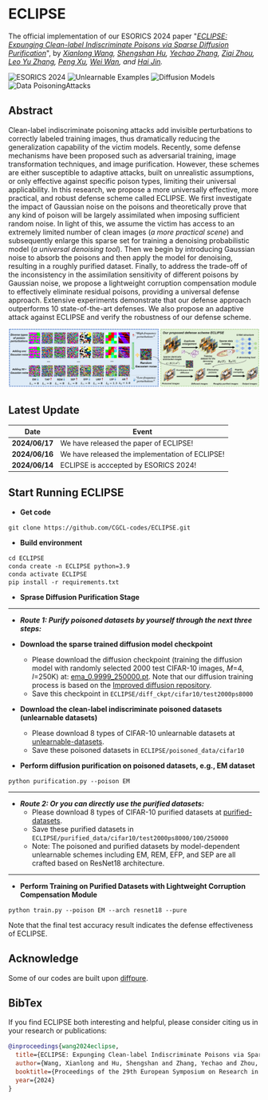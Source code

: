 # ECLIPSE
The official implementation of our ESORICS 2024 paper "*[ECLIPSE: Expunging Clean-label Indiscriminate Poisons via Sparse Diffusion Purification](https://github.com/wxldragon/wxldragon.github.io/blob/master/publications/ESORICS_24_ECLIPSE_paper.pdf)*", by *[Xianlong Wang](https://wxldragon.github.io/), [Shengshan Hu](http://trustai.cse.hust.edu.cn/index.htm), [Yechao Zhang](https://scholar.google.com.hk/citations?user=6DN1wxkAAAAJ&hl=zh-CN&oi=ao), [Ziqi Zhou](https://zhou-zi7.github.io/), [Leo Yu Zhang](https://experts.griffith.edu.au/41503-leo-zhang), [Peng Xu](https://faculty.hust.edu.cn/xupeng1/zh_CN/index.htm), [Wei Wan](https://scholar.google.com.hk/citations?user=UU79U-MAAAAJ&hl=zh-CN&oi=ao), and [Hai Jin](https://scholar.google.com.hk/citations?user=o02W0aEAAAAJ&hl=zh-CN&oi=ao).*

![ESORICS 2024](https://img.shields.io/badge/ESORICS-2024-blue.svg?style=plastic) 
![Unlearnable Examples](https://img.shields.io/badge/Unlearnable-Examples-yellow.svg?style=plastic)
![Diffusion Models](https://img.shields.io/badge/Diffusion-Models-orange.svg?style=plastic)
![Data PoisoningAttacks](https://img.shields.io/badge/Data-PoisoningAttacks-green.svg?style=plastic)


## Abstract
Clean-label indiscriminate poisoning attacks add invisible perturbations to correctly labeled training images, thus dramatically reducing the generalization capability of the victim models. Recently, some defense mechanisms have been proposed such as adversarial training, image transformation techniques, and image purification. However, these schemes are either susceptible to adaptive attacks, built on unrealistic assumptions, or only effective against specific poison types, limiting their universal applicability. 
In this research, we propose a more universally effective, more practical, and robust defense scheme called ECLIPSE. We first investigate the impact of Gaussian noise on the poisons and theoretically prove that any kind of poison will be largely assimilated when imposing sufficient random noise. In light of this, we assume the victim has access to an extremely limited number of clean images (_a more practical scene_) and subsequently enlarge this sparse set for training a denoising probabilistic model (_a universal denoising tool_). Then we begin by introducing Gaussian noise to absorb the poisons and then apply the model for denoising, resulting in a roughly purified dataset. Finally, to address the trade-off of the inconsistency in the assimilation sensitivity of different poisons by Gaussian noise, we propose a lightweight corruption  compensation module to effectively eliminate residual poisons, providing a universal defense approach. Extensive experiments demonstrate that our defense approach outperforms 10 state-of-the-art defenses. We also propose an adaptive attack against ECLIPSE and verify the robustness of our defense scheme. 

<p align="center">
  <img src="ECLIPSE.png" width="700"/>
</p>


## Latest Update
| Date       | Event    |
|------------|----------|
| **2024/06/17** | We have released the paper of ECLIPSE!  |
| **2024/06/16** | We have released the implementation of ECLIPSE!  |
| **2024/06/14** | ECLIPSE is acccepted by ESORICS 2024!  |


## Start Running ECLIPSE
- **Get code**
```shell 
git clone https://github.com/CGCL-codes/ECLIPSE.git
```


- **Build environment**
```shell
cd ECLIPSE
conda create -n ECLIPSE python=3.9
conda activate ECLIPSE
pip install -r requirements.txt
```

- **Sprase Diffusion Purification Stage**
**********************************************************************************************
- **_Route 1: Purify poisoned datasets by yourself through the next three steps:_**

- **Download the sparse trained diffusion model checkpoint**
  - Please download the diffusion checkpoint (training the diffusion model with randomly selected 2000 test CIFAR-10 images, _M_=4, _I_=250K) at: [ema_0.9999_250000.pt](https://drive.google.com/drive/folders/1_L8p-mH2W383LspXuYsZPbksA9Hn2eTq). Note that our diffusion training process is based on the [Improved diffusion repository](https://github.com/openai/improved-diffusion).
  - Save this checkpoint in ```ECLIPSE/diff_ckpt/cifar10/test2000ps8000```

- **Download the clean-label indiscriminate poisoned datasets (unlearnable datasets)**
  - Please download 8 types of CIFAR-10 unlearnable datasets at [unlearnable-datasets](https://drive.google.com/drive/folders/1KzHl0H-CfkXeBqyLhIw8l1NimQTzQx1_).
  - Save these poisoned datasets in ```ECLIPSE/poisoned_data/cifar10```

- **Perform diffusion purification on poisoned datasets, e.g., EM dataset**
```shell
python purification.py --poison EM
```
**********************************************************************************************
- **_Route 2: Or you can directly use the purified datasets:_**
  - Please download 8 types of CIFAR-10 purified datasets at [purified-datasets](https://drive.google.com/drive/u/0/folders/1FrEdxOIrxl6MvfDPaPAgsb_QkBkLxwu7).
  - Save these purified datasets in ```ECLIPSE/purified_data/cifar10/test2000ps8000/100/250000```
  - Note: The poisoned and purified datasets by model-dependent unlearnable schemes including EM, REM, EFP, and SEP are all crafted based on ResNet18 architecture.
**********************************************************************************************

- **Perform Training on Purified Datasets with Lightweight Corruption Compensation Module**
```shell
python train.py --poison EM --arch resnet18 --pure
```
Note that the final test accuracy result indicates the defense effectiveness of ECLIPSE.

## Acknowledge
Some of our codes are built upon [diffpure](https://github.com/NVlabs/DiffPure).

## BibTex
If you find ECLIPSE both interesting and helpful, please consider citing us in your research or publications:
```bibtex
@inproceedings{wang2024eclipse,
  title={ECLIPSE: Expunging Clean-label Indiscriminate Poisons via Sparse Diffusion Purification},
  author={Wang, Xianlong and Hu, Shengshan and Zhang, Yechao and Zhou, Ziqi and Zhang, Leo Yu and Xu, Peng and Wan, Wei and Jin, Hai},
  booktitle={Proceedings of the 29th European Symposium on Research in Computer Security (ESORICS'24)},
  year={2024}
}
```
